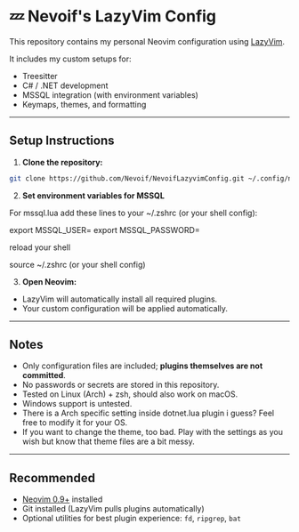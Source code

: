 # 💤 Nevoif's LazyVim Config

This repository contains my personal Neovim configuration using [LazyVim](https://github.com/LazyVim/LazyVim).

It includes my custom setups for:
- Treesitter
- C# / .NET development
- MSSQL integration (with environment variables)
- Keymaps, themes, and formatting

---

## Setup Instructions

1. **Clone the repository:**

```bash
git clone https://github.com/Nevoif/NevoifLazyvimConfig.git ~/.config/nvim
```

2. **Set environment variables for MSSQL**

For mssql.lua add these lines to your ~/.zshrc (or your shell config):

export MSSQL_USER= 
export MSSQL_PASSWORD= 

reload your shell

source ~/.zshrc  (or your shell config)

3. **Open Neovim:**

- LazyVim will automatically install all required plugins.
- Your custom configuration will be applied automatically.

---

## Notes

- Only configuration files are included; **plugins themselves are not committed**.
- No passwords or secrets are stored in this repository.
- Tested on Linux (Arch) + zsh, should also work on macOS.
- Windows support is untested.
- There is a Arch specific setting inside dotnet.lua plugin i guess? Feel free to modify it for your OS.
- If you want to change the theme, too bad. Play with the settings as you wish but know that theme files are a bit messy.

---

## Recommended

- [Neovim 0.9+](https://neovim.io/) installed
- Git installed (LazyVim pulls plugins automatically)
- Optional utilities for best plugin experience: `fd`, `ripgrep`, `bat`
